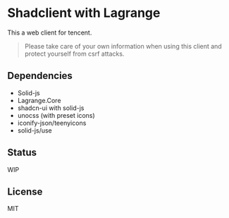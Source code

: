# Shadclient with Lagrange

This a web client for tencent.

> Please take care of your own information when using this client and protect yourself from csrf attacks.

## Dependencies

- Solid-js
- Lagrange.Core
- shadcn-ui with solid-js
- unocss (with preset icons)
- iconify-json/teenyicons
- solid-js/use

## Status

WIP

## License

MIT
